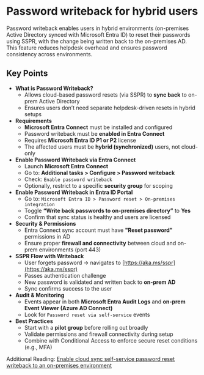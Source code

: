 # Password writeback for hybrid users

Password writeback enables users in hybrid environments (on-premises Active Directory synced with Microsoft Entra ID) to reset their passwords using SSPR, with the change being written back to the on-premises AD. This feature reduces helpdesk overhead and ensures password consistency across environments.

## Key Points

- **What is Password Writeback?**
  - Allows cloud-based password resets (via SSPR) to **sync back** to on-prem Active Directory
  - Ensures users don’t need separate helpdesk-driven resets in hybrid setups
- **Requirements**
  - **Microsoft Entra Connect** must be installed and configured
  - Password writeback must be **enabled in Entra Connect**
  - Requires **Microsoft Entra ID P1 or P2** license
  - The affected users must be **hybrid (synchronized)** users, not cloud-only
- **Enable Password Writeback via Entra Connect**
  - Launch **Microsoft Entra Connect**
  - Go to: **Additional tasks > Configure > Password writeback**
  - Check: `Enable password writeback`
  - Optionally, restrict to a specific **security group** for scoping
- **Enable Password Writeback in Entra ID Portal**
  - Go to: `Microsoft Entra ID > Password reset > On-premises integration`
  - Toggle **“Write back passwords to on-premises directory”** to **Yes**
  - Confirm that sync status is healthy and users are licensed
- **Security & Permissions**
  - Entra Connect sync account must have **"Reset password"** permissions in AD
  - Ensure proper **firewall and connectivity** between cloud and on-prem environments (port 443)
- **SSPR Flow with Writeback**
  - User forgets password → navigates to [https://aka.ms/sspr](https://aka.ms/sspr)
  - Passes authentication challenge
  - New password is validated and written back to **on-prem AD**
  - Sync confirms success to the user
- **Audit & Monitoring**
  - Events appear in both **Microsoft Entra Audit Logs** and **on-prem Event Viewer (Azure AD Connect)**
  - Look for `Password reset via self-service` events
- **Best Practices**
  - Start with a **pilot group** before rolling out broadly
  - Validate permissions and firewall connectivity during setup
  - Combine with Conditional Access to enforce secure reset conditions (e.g., MFA)

Additional Reading: [Enable cloud sync self-service password reset writeback to an on-premises environment](https://learn.microsoft.com/en-us/entra/identity/authentication/tutorial-enable-cloud-sync-sspr-writeback)
